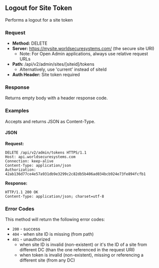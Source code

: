 ## Logout for Site Token

Performs a logout for a site token

### Request

* **Method:** DELETE
* **Server:** https://mysite.worldsecuresystems.com/ (the secure site URI)
  * Note: For Open Admin applications, always use relative request URLs
* **Path:** /api/v2/admin/sites/[siteid]/tokens
	* Alternatively, use 'current' instead of siteId
* **Auth Header:** Site token required

### Response

Returns empty body with a header response code.

### Examples

Accepts and returns JSON as Content-Type.

#### JSON

**Request:**
~~~
DELETE /api/v2/admin/tokens HTTPS/1.1
Host: api.worldsecuresystems.com
Connection: keep-alive
Content-Type: application/json
Authorization: 42ab136d77ce4e57a931db9e3299c2c82db5b406ad034bcb924e73fe894fcfb1
~~~

**Response:**
~~~
HTTP/1.1 200 OK
Content-Type: application/json; charset=utf-8
~~~

### Error Codes

This method will return the following error codes:

* `200` - success
* `404` - when site ID is missing (from path)
* `401` - unauthorized
	* when site ID is invalid (non-existent) or it's the ID of a site from different DC (than the one referenced in the request URI)
	* when token is invalid (non-existent), missing or referencing a different site (from any DC)
